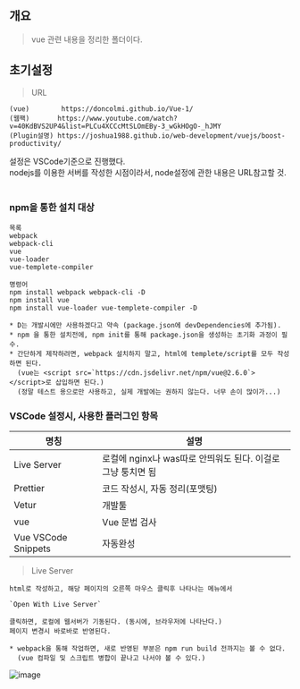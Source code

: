 ## 개요
> vue 관련 내용을 정리한 폴더이다.

## 초기설정
> URL
```
(vue)        https://doncolmi.github.io/Vue-1/
(웹팩)       https://www.youtube.com/watch?v=40KdBVS2UP4&list=PLCu4XCCcMtSLOmEBy-3_wGkHOgO-_hJMY
(Plugin설명) https://joshua1988.github.io/web-development/vuejs/boost-productivity/
```

설정은 VSCode기준으로 진행했다.  
nodejs를 이용한 서버를 작성한 시점이라서, node설정에 관한 내용은 URL참고할 것.  
<br/>

### npm을 통한 설치 대상
```
목록
webpack
webpack-cli
vue
vue-loader
vue-templete-compiler

명령어
npm install webpack webpack-cli -D
npm install vue 
npm install vue-loader vue-templete-compiler -D

* D는 개발시에만 사용하겠다고 약속 (package.json에 devDependencies에 추가됨).
* npm 을 통한 설치전에, npm init를 통해 package.json을 생성하는 초기화 과정이 필수.
* 간단하게 제작하려면, webpack 설치하지 말고, html에 templete/script를 모두 작성하면 된다.
  (vue는 <script src=`https://cdn.jsdelivr.net/npm/vue@2.6.0`></script>로 삽입하면 된다.)
  (정말 테스트 용으로만 사용하고, 실제 개발에는 권하지 않는다. 너무 손이 많이가...)
```

### VSCode 설정시, 사용한 플러그인 항목

|명칭|설명|
|--|--|
|Live Server|로컬에 nginx나 was따로 안띄워도 된다. 이걸로 그냥 퉁치면 됨|
|Prettier | 코드 작성시, 자동 정리(포맷팅)
|Vetur | 개발툴
|vue | Vue 문법 검사
|Vue VSCode Snippets | 자동완성

> Live Server  
```
html로 작성하고, 해당 페이지의 오른쪽 마우스 클릭후 나타나는 메뉴에서

`Open With Live Server`

클릭하면, 로컬에 웹서버가 기동된다. (동시에, 브라우저에 나타난다.)
페이지 변경시 바로바로 반영된다.

* webpack을 통해 작업하면, 새로 반영된 부분은 npm run build 전까지는 볼 수 없다.
  (vue 컴파일 및 스크립트 병합이 끝나고 나서야 볼 수 있다.)
```

![image](https://user-images.githubusercontent.com/12105781/141991296-60a65ef5-af79-4a1f-9e27-7c7612b0ad1e.png)

